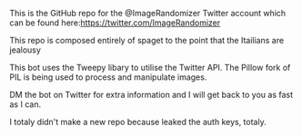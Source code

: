 This is the GitHub repo for the @ImageRandomizer Twitter account which can be found here:https://twitter.com/ImageRandomizer

This repo is composed entirely of spaget to the point that the Itailians are jealousy


This bot uses the Tweepy libary to utilise the Twitter API. The Pillow fork of PIL is being used to process and manipulate images.





DM the bot on Twitter for extra information and I will get back to you as fast as I can.




I totaly didn't make a new repo because leaked the auth keys, totaly.

